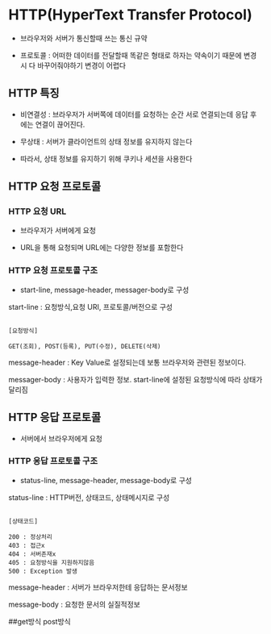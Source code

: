 # HTTP(HyperText Transfer Protocol) 

- 브라우저와 서버가 통신할때 쓰는 통신 규약

- 프로토콜 : 어떠한 데이터를 전달할때 똑같은 형태로 하자는 약속이기 때문에 변경시 다 바꾸어줘야하기 변경이 어렵다  

## HTTP 특징

- 비연결성 : 브라우저가 서버쪽에 데이터를 요청하는 순간 서로 연결되는데 응답 후에는 연결이 끊어진다.

- 무상태 : 서버가 클라이언트의 상태 정보를 유지하지 않는다

- 따라서, 상태 정보를 유지하기 위해 쿠키나 세션을 사용한다

## HTTP 요청 프로토콜

### HTTP 요청 URL

- 브라우저가 서버에게 요청

- URL을 통해 요청되며 URL에는 다양한 정보를 포함한다

### HTTP 요청 프로토콜 구조

- start-line, message-header, messager-body로 구성

start-line : 요청방식,요청 URI, 프로토콜/버전으로 구성

```shell

[요청방식]

GET(조회), POST(등록), PUT(수정), DELETE(삭제)

```

message-header : Key Value로 설정되는데 보통 브라우저와 관련된 정보이다.

messager-body : 사용자가 입력한 정보. start-line에 설정된 요청방식에 따라 상태가 달리짐

## HTTP 응답 프로토콜

- 서버에서 브라우저에게 요청

###  HTTP 응답 프로토콜 구조

- status-line, message-header, message-body로 구성

status-line : HTTP버전, 상태코드, 상태메시지로 구성

```shell

[상태코드]

200 : 정상처리
403 : 접근x
404 : 서버존재x
405 : 요청방식을 지원하지않음
500 : Exception 발생

```
message-header : 서버가 브라우저한테 응답하는 문서정보

message-body : 요청한 문서의 실질적정보

##get방식 post방식
